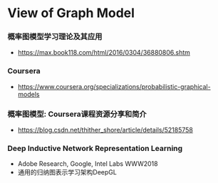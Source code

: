 # View of Graph Model

### 概率图模型学习理论及其应用
+ https://max.book118.com/html/2016/0304/36880806.shtm

### Coursera
+ https://www.coursera.org/specializations/probabilistic-graphical-models

### 概率图模型: Coursera课程资源分享和简介
+ https://blog.csdn.net/thither_shore/article/details/52185758

### Deep Inductive Network Representation Learning
+ Adobe Research, Google, Intel Labs WWW2018
+ 通用的归纳图表示学习架构DeepGL